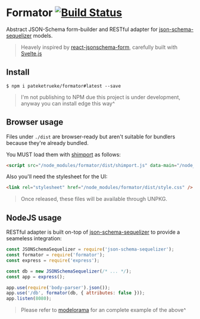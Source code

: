 # Formator [![Build Status](https://travis-ci.org/pateketrueke/formator.svg?branch=master)](https://travis-ci.org/pateketrueke/formator)

Abstract JSON-Schema form-builder and RESTful adapter for [json-schema-sequelizer](https://www.npmjs.com/package/json-schema-sequelizer) models.

> Heavely inspired by [react-jsonschema-form](https://github.com/mozilla-services/react-jsonschema-form), carefully built with [Svelte.js](https://svelte.technology/)

## Install

```
$ npm i pateketrueke/formator#latest --save
```

> I'm not publishing to NPM due this project is under development, anyway you can install edge this way^

## Browser usage

Files under `./dist` are browser-ready but aren't suitable for bundlers because they're already bundled.

You MUST load them with [shimport](https://www.npmjs.com/package/shimport) as follows:

```html
<script src="/node_modules/formator/dist/shimport.js" data-main="/node_modules/formator/dist/main.js"></script>
```

Also you'll need the stylesheet for the UI:

```html
<link rel="stylesheet" href="/node_modules/formator/dist/style.css" />
```

> Once released, these files will be available through UNPKG.

## NodeJS usage

RESTful adapter is built on-top of [json-schema-sequelizer](https://www.npmjs.com/package/json-schema-sequelizer) to provide a seameless integration:

```js
const JSONSchemaSequelizer = require('json-schema-sequelizer');
const formator = require('formator');
const express = require('express');

const db = new JSONSchemaSequelizer(/* ... */);
const app = express();

app.use(require('body-parser').json());
app.use('/db', formator(db, { attributes: false }));
app.listen(8080);
```

> Please refer to [modelorama](https://github.com/agave/modelorama) for an complete example of the above^
